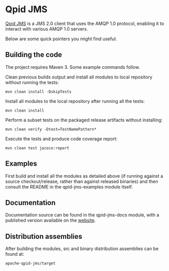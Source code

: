 # Qpid JMS

[Qpid JMS](https://qpid.apache.org/components/jms/) is a JMS 2.0 client that uses
the AMQP 1.0 protocol, enabling it to interact with various AMQP 1.0 servers.

Below are some quick pointers you might find useful.

## Building the code

The project requires Maven 3. Some example commands follow.

Clean previous builds output and install all modules to local repository without
running the tests:

    mvn clean install -DskipTests

Install all modules to the local repository after running all the tests:

    mvn clean install

Perform a subset tests on the packaged release artifacts without
installing:

    mvn clean verify -Dtest=TestNamePattern*

Execute the tests and produce code coverage report:

    mvn clean test jacoco:report

## Examples

First build and install all the modules as detailed above (if running against
a source checkout/release, rather than against released binaries) and then
consult the README in the qpid-jms-examples module itself.

## Documentation

Documentation source can be found in the qpid-jms-docs module, with a published
version available on the [website](https://qpid.apache.org/components/jms/).

## Distribution assemblies

After building the modules, src and binary distribution assemblies can be found at:

    apache-qpid-jms/target

